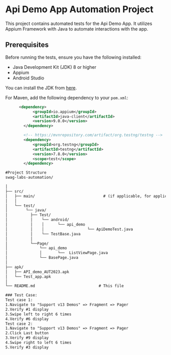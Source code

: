 # Api Demo App Automation Project

This project contains automated tests for the Api Demo App. It utilizes Appium Framework with Java to automate interactions with the app.


## Prerequisites

Before running the tests, ensure you have the following installed:
- Java Development Kit (JDK) 8 or higher
- Appium
- Android Studio
  
You can install the JDK from [here](https://www.oracle.com/java/technologies/javase-downloads.html).

For Maven, add the following dependency to your `pom.xml`:
```xml
      <dependency>
            <groupId>io.appium</groupId>
            <artifactId>java-client</artifactId>
            <version>9.0.0</version>
        </dependency>

        <!-- https://mvnrepository.com/artifact/org.testng/testng -->
        <dependency>
            <groupId>org.testng</groupId>
            <artifactId>testng</artifactId>
            <version>7.8.0</version>
            <scope>test</scope>
        </dependency>

#Project Structure
swag-labs-automation/

│
├── src/
│   ├── main/                              # (if applicable, for application code)
│   │
│   └── test/
│        └── java/
│          ├── Test/
│          │    └── android/           
│          │    │      └── api_demo       
│          │    │                   └── ApiDemoTest.java  
│          │    └── TestBase.java
│          │
│          └──Page/
│              └── api_demo    
│              │       └──  ListViewPage.java
│              └── BasePage.java
│
├── apk/
│   ├── API_demo_AUT2023.apk
│   └── Test_app.apk
│   
└── README.md                            # This file

### Test Case:
Test case 1:
1.Navigate to "Support v13 Demos" => Fragment => Pager
2.Verify #1 display
3.Swipe left to right 6 times
4.Verify #6 display
Test case 2:
1.Navigate to "Support v13 Demos" => Fragment => Pager
2.Click Last button
3.Verify #9 display
4.Swipe right to left 6 times
5.Verify #3 display











